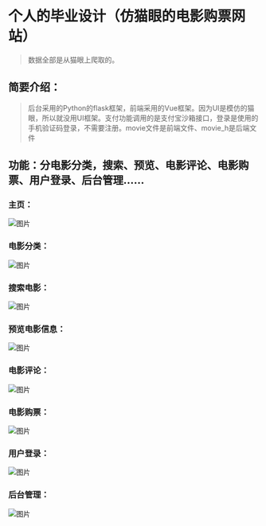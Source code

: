 # 个人的毕业设计（仿猫眼的电影购票网站）
>  数据全部是从猫眼上爬取的。

## 简要介绍：
>  后台采用的Python的flask框架，前端采用的Vue框架。因为UI是模仿的猫眼，所以就没用UI框架。支付功能调用的是支付宝沙箱接口，登录是使用的手机验证码登录，不需要注册。movie文件是前端文件、movie_h是后端文件

## 功能：分电影分类，搜索、预览、电影评论、电影购票、用户登录、后台管理......

### 主页：
![图片](https://github.com/potatopeople/movie/tree/master/movie/static/images/%25E4%25B8%25BB%25E9%25A1%25B5.png)
### 电影分类：
![图片](https://github.com/potatopeople/movie/tree/master/movie/static/images/电影分类.png)
### 搜索电影：
![图片](https://github.com/potatopeople/movie/tree/master/movie/static/images/电影搜索.png)
### 预览电影信息：
![图片](https://github.com/potatopeople/movie/tree/master/movie/static/images/电影预览.png)
### 电影评论：
![图片](https://github.com/potatopeople/movie/tree/master/movie/static/images/电影评论.png)
### 电影购票：
![图片](https://github.com/potatopeople/movie/tree/master/movie/static/images/电影购票.png)
### 用户登录：
![图片](https://github.com/potatopeople/movie/tree/master/movie/static/images/登录.png)
### 后台管理：
![图片](https://github.com/potatopeople/movie/tree/master/movie/static/images/后台管理.png)
